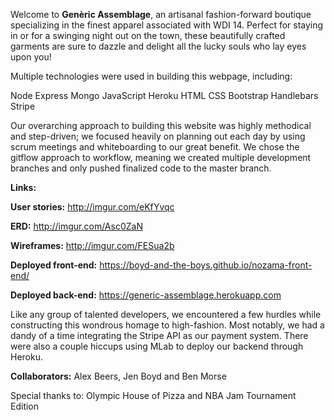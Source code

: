 Welcome to **Genèric Assemblage**, an artisanal fashion-forward boutique specializing
in the finest apparel associated with WDI 14. Perfect for staying in or for a
swinging night out on the town, these beautifully crafted garments are sure to
dazzle and delight all the lucky souls who lay eyes upon you!

Multiple technologies were used in building this webpage, including:

Node
Express
Mongo
JavaScript
Heroku
HTML
CSS
Bootstrap
Handlebars
Stripe

Our overarching approach to building this website was highly methodical and
step-driven; we focused heavily on planning out each day by using scrum meetings
and whiteboarding to our great benefit. We chose the gitflow approach to workflow,
meaning we created multiple development branches and only pushed finalized
code to the master branch.

**Links:**

**User stories:** http://imgur.com/eKfYvqc

**ERD:** http://imgur.com/Asc0ZaN

**Wireframes:** http://imgur.com/FESua2b

**Deployed front-end:** https://boyd-and-the-boys.github.io/nozama-front-end/

**Deployed back-end:** https://generic-assemblage.herokuapp.com

Like any group of talented developers, we encountered a few hurdles while
constructing this wondrous homage to high-fashion. Most notably, we had a dandy
of a time integrating the Stripe API as our payment system. There were also a
couple hiccups using MLab to deploy our backend through Heroku.

**Collaborators:** Alex Beers, Jen Boyd and Ben Morse

Special thanks to: Olympic House of Pizza and NBA Jam Tournament Edition
